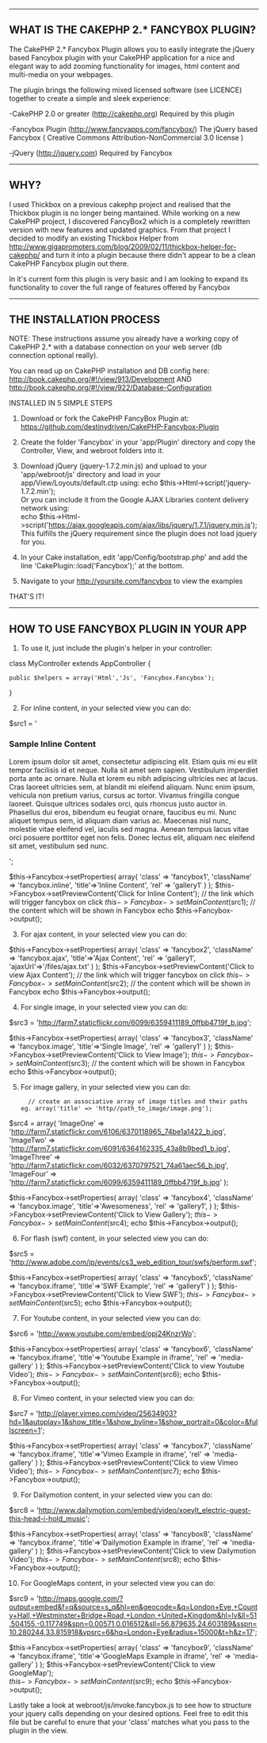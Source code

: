 -----------------------------------------
WHAT IS THE CAKEPHP 2.* FANCYBOX PLUGIN?
-----------------------------------------

The CakePHP 2.* Fancybox Plugin allows you to easily integrate
the jQuery based Fancybox plugin with your CakePHP 
application for a nice and elegant way to add zooming functionality
for images, html content and multi-media on your webpages.

The plugin brings the following mixed licensed software (see
LICENCE) together to create a simple and sleek experience:

-CakePHP 2.0 or greater (http://cakephp.org)
 Required by this plugin

-Fancybox Plugin (http://www.fancyapps.com/fancybox/)
 The jQuery based Fancybox ( Creative Commons Attribution-NonCommercial 3.0 license )

-jQuery (http://jquery.com)
 Required by Fancybox


----
WHY?
----

I used Thickbox on a previous cakephp project and realised that the 
Thickbox plugin is no longer being mantained. While working on a new
CakePHP project, I discovered FancyBox2 which is a completely
rewritten version with new features and updated graphics.
From that project I decided to modify an existing Thickbox Helper
from http://www.gigapromoters.com/blog/2009/02/11/thickbox-helper-for-cakephp/
and turn it into a plugin because there didn't appear to be a clean CakePHP
Fancybox plugin out there.

In it's current form this plugin is very basic and I am looking to expand its
functionality to cover the full range of features offered by Fancybox


-------------------------
THE INSTALLATION PROCESS
-------------------------

NOTE: These instructions assume you already have a working copy
of CakePHP 2.* with a database connection on your web server (db connection optional really).

You can read up on CakePHP installation and DB config here:
http://book.cakephp.org/#!/view/913/Development AND
http://book.cakephp.org/#!/view/922/Database-Configuration


INSTALLED IN 5 SIMPLE STEPS

1. Download or fork the CakePHP FancyBox Plugin at:
   https://github.com/destinydriven/CakePHP-Fancybox-Plugin

2. Create the folder 'Fancybox' in your 'app/Plugin' directory 
   and copy the Controller, View, and webroot folders into it.

3. Download jQuery (jquery-1.7.2.min.js) and upload to your 'app/webroot/js' directory 
   and load in your app/View/Loyouts/default.ctp using:
   echo $this->Html->script('jquery-1.7.2.min');   
   Or you can include it from the Google AJAX Libraries content delivery network using:   
   echo $this->Html->script('https://ajax.googleapis.com/ajax/libs/jquery/1.7.1/jquery.min.js');   
   This fulfills the jQuery requirement since the plugin does not load jquery for you.
   
4. In your Cake installation, edit 'app/Config/bootstrap.php' and add the line 'CakePlugin::load('Fancybox');' 
   at the bottom.

5. Navigate to your http://yoursite.com/fancybox to view the examples


THAT'S IT!

---------------------------------------
HOW TO USE FANCYBOX PLUGIN IN YOUR APP
---------------------------------------

1.	To use it, just include the plugin's helper in your controller:

 class MyController extends AppController {

	public $helpers = array('Html','Js', 'Fancybox.Fancybox');
	
 }

2. For inline content, in your selected view you can do:

 $src1 = '<h3>Sample Inline Content</h3>
		<p>
			Lorem ipsum dolor sit amet, consectetur adipiscing elit. Etiam quis mi eu elit tempor
			facilisis id et neque. Nulla sit amet sem sapien. Vestibulum imperdiet porta ante ac ornare.
			Nulla et lorem eu nibh adipiscing ultricies nec at lacus. Cras laoreet ultricies sem, at
			blandit mi eleifend aliquam. Nunc enim ipsum, vehicula non pretium varius, cursus ac tortor.
			Vivamus fringilla congue laoreet. Quisque ultrices sodales orci, quis rhoncus justo auctor
			in. Phasellus dui eros, bibendum eu feugiat ornare, faucibus eu mi. Nunc aliquet tempus 
			sem, id aliquam diam varius ac. Maecenas nisl nunc, molestie vitae eleifend vel, iaculis 
			sed magna. Aenean tempus lacus vitae orci posuere porttitor eget non felis. Donec lectus 
			elit, aliquam nec eleifend sit amet, vestibulum sed nunc.
		</p>';
  
  $this->Fancybox->setProperties( array( 
  			  		 'class' => 'fancybox1',
  			  		 'className' => 'fancybox.inline',
  			  		 'title'=>'Inline Content',
  			  		 'rel' => 'gallery1'
  				       )
				);
  $this->Fancybox->setPreviewContent('Click for Inline Content'); // the link which will trigger fancybox on click
  $this->Fancybox->setMainContent($src1); // the content which will be shown in Fancybox
  echo $this->Fancybox->output();
		  
3. For ajax content, in your selected view you can do:	
	  
  $this->Fancybox->setProperties( array( 
  			  		 'class' => 'fancybox2',
  			  		 'className' => 'fancybox.ajax',
  			  		 'title'=>'Ajax Content',
  			  		 'rel' => 'gallery1', 
  				         'ajaxUrl'=>'/files/ajax.txt'
  				       )
				);
  $this->Fancybox->setPreviewContent('Click to view Ajax Content'); // the link which will trigger fancybox on click
  $this->Fancybox->setMainContent($src2); // the content which will be shown in Fancybox
  echo $this->Fancybox->output();	
		  
4. For single image, in your selected view you can do:

  $src3 = 'http://farm7.staticflickr.com/6099/6359411189_0ffbb4719f_b.jpg';
  		  
  $this->Fancybox->setProperties( array( 
  			  		 'class' => 'fancybox3',
  			  		 'className' => 'fancybox.image',
  			  		 'title'=>'Single Image',
  			  		 'rel' => 'gallery1'
  				       )
				);
  $this->Fancybox->setPreviewContent('Click to View Image'); 
  $this->Fancybox->setMainContent($src3); // the content which will be shown in Fancybox
  echo $this->Fancybox->output();	

5. For image gallery, in your selected view you can do:
         
         // create an associative array of image titles and their paths eg. array('title' => 'http//path_to_image/image.png');
 $src4 = array(
	   	'ImageOne'   => 'http://farm7.staticflickr.com/6106/6370118965_74be1a1422_b.jpg',
		'ImageTwo'   => 'http://farm7.staticflickr.com/6091/6364162335_43a8b9bed1_b.jpg',
		'ImageThree' => 'http://farm7.staticflickr.com/6032/6370797521_74a61aec56_b.jpg',
		'ImageFour'  => 'http://farm7.staticflickr.com/6099/6359411189_0ffbb4719f_b.jpg'
	      ); 
  		  
  $this->Fancybox->setProperties( array( 
  			  		 'class' => 'fancybox4',
  			  		 'className' => 'fancybox.image',
  			  		 'title'=>'Awesomeness',
  			  		 'rel' => 'gallery1', 
  				       )
				);
  $this->Fancybox->setPreviewContent('Click to View Gallery'); 
  $this->Fancybox->setMainContent($src4); 
  echo $this->Fancybox->output();	
		  
6. For flash (swf) content, in your selected view you can do:

  $src5 = 'http://www.adobe.com/jp/events/cs3_web_edition_tour/swfs/perform.swf';
 
  $this->Fancybox->setProperties( array( 
  			  		 'class' => 'fancybox5',
  			  		 'className' => 'fancybox.iframe',
  			  		 'title'=>'SWF Example',
  			  		 'rel' => 'gallery1'
  			       		)
			         );
  $this->Fancybox->setPreviewContent('Click to View SWF'); 
  $this->Fancybox->setMainContent($src5); 
  echo $this->Fancybox->output();	

7. For Youtube content, in your selected view you can do:

  $src6 = 'http://www.youtube.com/embed/opj24KnzrWo';
 
  $this->Fancybox->setProperties( array( 
  			  		 'class' => 'fancybox6',
  			  		 'className' => 'fancybox.iframe',
  			  		 'title'=>'Youtube Example in iframe',
  			  		 'rel' => 'media-gallery'
  				       )
				);
  $this->Fancybox->setPreviewContent('Click to view Youtube Video'); 
  $this->Fancybox->setMainContent($src6); 
  echo $this->Fancybox->output();	

8. For Vimeo content, in your selected view you can do:

  $src7 = 'http://player.vimeo.com/video/25634903?hd=1&autoplay=1&show_title=1&show_byline=1&show_portrait=0&color=&fullscreen=1';
 
  $this->Fancybox->setProperties( array( 
  			  		 'class' => 'fancybox7',
  			  		 'className' => 'fancybox.iframe',
  			  		 'title'=>'Vimeo Example in iframe',
  			  		 'rel' => 'media-gallery'
  				       )
				);
  $this->Fancybox->setPreviewContent('Click to view Vimeo Video'); 
  $this->Fancybox->setMainContent($src7); 
  echo $this->Fancybox->output();
		  
9. For Dailymotion content, in your selected view you can do:

  $src8 = 'http://www.dailymotion.com/embed/video/xoeylt_electric-guest-this-head-i-hold_music';
 
  $this->Fancybox->setProperties( array( 
  			  		 'class' => 'fancybox8',
  			  		 'className' => 'fancybox.iframe',
  			  		 'title'=>'Dailymotion Example in iframe',
  			  		 'rel' => 'media-gallery'
  				       )
				);
  $this->Fancybox->setPreviewContent('Click to view Dailymotion Video'); 
  $this->Fancybox->setMainContent($src8); 
  echo $this->Fancybox->output();	

10. For GoogleMaps content, in your selected view you can do:
		  
   $src9 = 'http://maps.google.com/?output=embed&f=q&source=s_q&hl=en&geocode=&q=London+Eye,+County+Hall,+Westminster+Bridge+Road,+London,+United+Kingdom&hl=lv&ll=51.504155,-0.117749&spn=0.00571,0.016512&sll=56.879635,24.603189&sspn=10.280244,33.815918&vpsrc=6&hq=London+Eye&radius=15000&t=h&z=17';
	 
   $this->Fancybox->setProperties( array( 
  			  		 'class' => 'fancybox9',
  			  		 'className' => 'fancybox.iframe',
  			  		 'title'=>'GoogleMaps Example in iframe',
  			  		 'rel' => 'media-gallery'
  				       )
				);
  $this->Fancybox->setPreviewContent('Click to view GoogleMap');  
  $this->Fancybox->setMainContent($src9);
  echo $this->Fancybox->output();

Lastly take a look at webroot/js/invoke.fancybox.js to see how to structure your jquery calls depending on your desired
options. Feel free to edit this file but be careful to enure that your 'class' matches what you pass to the plugin in the view.

		  
	